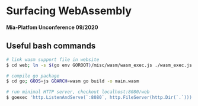 # Surfacing WebAssembly

**Mia-Platfom Unconference 09/2020**

## Useful bash commands

```bash
# link wasm support file in website
$ cd web; ln -s $(go env GOROOT)/misc/wasm/wasm_exec.js ./wasm_exec.js

# compile go package
$ cd go; GOOS=js GOARCH=wasm go build -o main.wasm

# run minimal HTTP server, checkout localhost:8080/web
$ goexec 'http.ListenAndServe(`:8080`, http.FileServer(http.Dir(`.`)))'
```